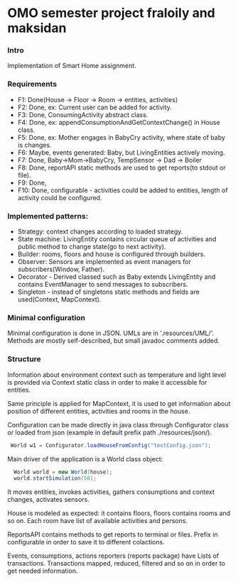# OMO semester project fraloily and maksidan

### Intro
Implementation of Smart Home assignment.


### Requirements
+ F1: Done(House -> Floor -> Room -> entities, activities)
+ F2: Done, ex: Current user can be added for activity.
+ F3: Done, ConsumingActivity abstract class.
+ F4: Done, ex: appendConsumptionAndGetContextChange() in House class.
+ F5: Done, ex: Mother engages in BabyCry activity, where state of baby is changes.
+ F6: Maybe, events generated: Baby, but LivingEntities actively moving.
+ F7: Done, Baby->Mom->BabyCry, TempSensor -> Dad -> Boiler
+ F8: Done, reportAPI static methods are used to get reports(to stdout or file).
+ F9: Done, 
+ F10: Done, configurable - activities could be added to entities, length of activity could be configured.

### Implemented patterns:
- Strategy: context changes according to loaded strategy.
- State machine: LivingEntity contains circular queue of activities and public method to change state(go to next activity).
- Builder: rooms, floors and house is configured through builders.
- Observer: Sensors are implemented as event managers for subscribers(Window, Father).
- Decorator - Derived classed such as Baby extends LivingEntity and contains EventManager to send messages to subscribers.
- Singleton - instead of singletons static methods and fields are used(Context, MapContext).

### Minimal configuration
Minimal configuration is done in JSON.
UMLs are in '.resources/UML/'.
Methods are mostly self-described, but small javadoc comments added.

### Structure
Information about environment context such as temperature and light level
is provided via Context static class in order to make it accessible for
entities.

Same principle is applied for MapContext, it is used to get information about position of different entities, activities and rooms in the house.

Configuration can be made directly in java class through Configurator class or loaded from 
json (example in default prefix path ./resources/json/).
```java
 World w1 = Configurator.loadHouseFromConfig("testConfig.json");
```

Main driver of the application is a World class object:
```java
  World world = new World(house);
  world.startSimulation(50);
```
It moves entities, invokes activities, gathers consumptions and context changes, activates sensors.

House is modeled as expected: it contains floors, floors contains rooms and so on.
Each room have list of available activities and persons.

ReportsAPI contains methods to get reports to terminal or files.
Prefix in configurable in order to save it to different colactions.

Events, consumptions, actions reporters (reports package) have Lists of transactions.
Transactions mapped, reduced, filtered and so on in order to get needed information.




